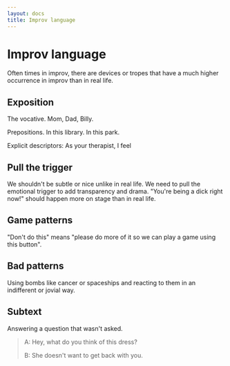 ```yaml
---
layout: docs
title: Improv language
---
```


# Improv language

Often times in improv, there are devices or tropes that have a much higher occurrence in improv than in real life.

## Exposition

The vocative. Mom, Dad, Billy.

Prepositions. In this library. In this park.

Explicit descriptors: As your therapist, I feel

## Pull the trigger

We shouldn't be subtle or nice unlike in real life. We need to pull the emotional trigger to add transparency and drama. "You're being a dick right now!" should happen more on stage than in real life.

## Game patterns

"Don't do this" means "please do more of it so we can play a game using this button".

## Bad patterns

Using bombs like cancer or spaceships and reacting to them in an indifferent or jovial way.

## Subtext

Answering a question that wasn't asked.

> A: Hey, what do you think of this dress?
>
> B: She doesn't want to get back with you.
